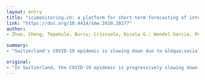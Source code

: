```yaml
---
layout: entry
title: "icumonitoring.ch: a platform for short-term forecasting of intensive care unit occupancy during the COVID-19 epidemic in Switzerland"
link: "https://doi.org/10.4414/smw.2020.20277"
author:
- Zhao, Cheng; Tepekule, Burcu; Criscuolo, Nicola G.; Wendel Garcia, Pedro D.; Hilty, Matthias P.; Risc-Icu Consortium Investigators In, Switzerland; Fumeaux, Thierry; Van Boeckel, Thomas

summary:
- "Switzerland's COVID-19 epidemic is slowing down due to &ldquo;social distancing' measures. The gradual ease of these measures may initiate a second epidemic wave. In this context, hospitals must prepare for a potential increase in intensive care unit (ICU) admissions of patients with acute respiratory distress syndrome. Here, we introduce icumonitoring.ch, a platform providing hospital-level projections for ICU occupancy."

original:
- "In Switzerland, the COVID-19 epidemic is progressively slowing down owing to &ldquo;social distancing&rdquo; measures introduced by the Federal Council on 16 March 2020. However, the gradual ease of these measures may initiate a second epidemic wave, the length and intensity of which are difficult to anticipate. In this context, hospitals must prepare for a potential increase in intensive care unit (ICU) admissions of patients with acute respiratory distress syndrome. Here, we introduce icumonitoring.ch, a platform providing hospital-level projections for ICU occupancy. We combined current data on the number of beds and ventilators with canton-level projections of COVID-19 cases from two S-E-I-R models. We disaggregated epidemic projection in each hospital in Switzerland for the number of COVID-19 cases, hospitalisations, hospitalisations in ICU, and ventilators in use. The platform is updated every 3-4 days and can incorporate projections from other modelling teams to inform decision makers with a range of epidemic scenarios for future hospital occupancy."
---
```


